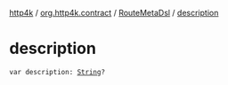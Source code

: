 [http4k](../../index.md) / [org.http4k.contract](../index.md) / [RouteMetaDsl](index.md) / [description](./description.md)

# description

`var description: `[`String`](https://kotlinlang.org/api/latest/jvm/stdlib/kotlin/-string/index.html)`?`